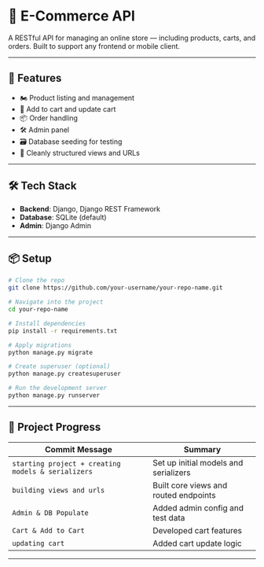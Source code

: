 # 🛒 E-Commerce API

A RESTful API for managing an online store — including products, carts, and orders. Built to support any frontend or mobile client.

---

## 🚀 Features

* 🏍️ Product listing and management
* 🧺 Add to cart and update cart
* 📦 Order handling
* 🛠️ Admin panel
* 🗃️ Database seeding for testing
* 🔗 Cleanly structured views and URLs

---

## 🛠️ Tech Stack

* **Backend**: Django, Django REST Framework
* **Database**: SQLite (default)
* **Admin**: Django Admin

---

## 📦 Setup

```bash
# Clone the repo
git clone https://github.com/your-username/your-repo-name.git

# Navigate into the project
cd your-repo-name

# Install dependencies
pip install -r requirements.txt

# Apply migrations
python manage.py migrate

# Create superuser (optional)
python manage.py createsuperuser

# Run the development server
python manage.py runserver
```

---

## 📁 Project Progress

| Commit Message                                     | Summary                               |
| -------------------------------------------------- | ------------------------------------- |
| `starting project + creating models & serializers` | Set up initial models and serializers |
| `building views and urls`                          | Built core views and routed endpoints |
| `Admin & DB Populate`                              | Added admin config and test data      |
| `Cart & Add to Cart`                               | Developed cart features               |
| `updating cart`                                    | Added cart update logic               |

---
